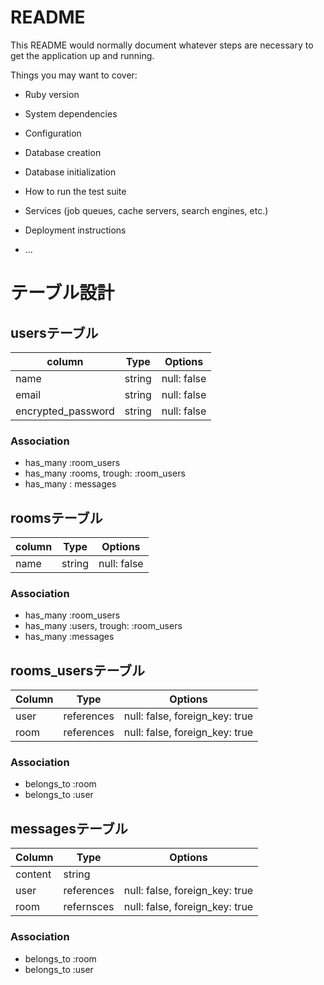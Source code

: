 # README

This README would normally document whatever steps are necessary to get the
application up and running.

Things you may want to cover:

* Ruby version

* System dependencies

* Configuration

* Database creation

* Database initialization

* How to run the test suite

* Services (job queues, cache servers, search engines, etc.)

* Deployment instructions

* ...

# テーブル設計

## usersテーブル

| column             | Type     | Options     |
| ------------------ | -------- | ----------- |
| name               | string   | null: false |
| email              | string   | null: false |
| encrypted_password | string   | null: false |

### Association

- has_many :room_users
- has_many :rooms, trough: :room_users
- has_many : messages

## roomsテーブル

| column             | Type     | Options     |
| ------------------ | -------- | ----------- |
| name               | string   | null: false |

### Association

- has_many :room_users
- has_many :users, trough: :room_users
- has_many :messages

## rooms_usersテーブル

| Column | Type       | Options                        |
| ------ | ---------- | ------------------------------ |
| user   | references | null: false, foreign_key: true |
| room   | references | null: false, foreign_key: true |

### Association

- belongs_to :room
- belongs_to :user

## messagesテーブル

| Column    | Type       | Options                        |
| --------- | ---------- | ------------------------------ |
| content   | string     |                                |
| user      | references | null: false, foreign_key: true |
| room      | refernsces | null: false, foreign_key: true |

### Association

- belongs_to :room
- belongs_to :user

